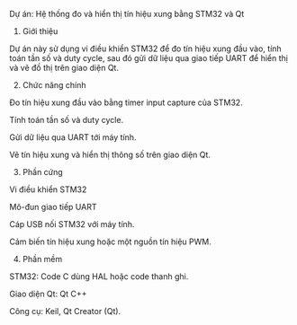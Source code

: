 Dự án: Hệ thống đo và hiển thị tín hiệu xung bằng STM32 và Qt

1. Giới thiệu

Dự án này sử dụng vi điều khiển STM32 để đo tín hiệu xung đầu vào, tính toán tần số và duty cycle, sau đó gửi dữ liệu qua giao tiếp UART để hiển thị và vẽ đồ thị trên giao diện Qt.

2. Chức năng chính

Đo tín hiệu xung đầu vào bằng timer input capture của STM32.

Tính toán tần số và duty cycle.

Gửi dữ liệu qua UART tới máy tính.

Vẽ tín hiệu xung và hiển thị thông số trên giao diện Qt.

3. Phần cứng

Vi điều khiển STM32

Mô-đun giao tiếp UART

Cáp USB nối STM32 với máy tính.

Cảm biến tín hiệu xung hoặc một nguồn tín hiệu PWM.

4. Phần mềm

STM32: Code C dùng HAL hoặc code thanh ghi.

Giao diện Qt: Qt C++

Công cụ: Keil, Qt Creator (Qt).
